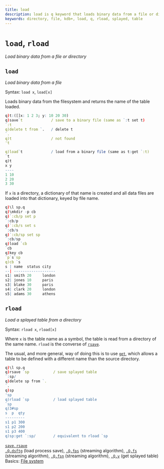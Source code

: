 ```yaml
---
title: load
description: load is q keyword that loads binary data from a file or directory.
keywords: directory, file, kdb+, load, q, rload, splayed, table
---
```

# `load`, `rload`

_Load binary data from a file or directory_




## `load`

_Load binary data from a file_

Syntax: `load x`, `load[x]`

Loads binary data from the filesystem and returns the name of the table loaded.

```q
q)t:([]x: 1 2 3; y: 10 20 30)
q)save`t             / save to a binary file (same as `:t set t)
`:t
q)delete t from `.   / delete t
`.
q)t                  / not found
't

q)load`t             / load from a binary file (same as t:get `:t)
`t
q)t
x y
----
1 10
2 20
3 30
```

If `x` is a directory, a dictionary of that name is created and all data files are loaded into that dictionary, keyed by file name.

```q
q)\l sp.q
q)\mkdir -p cb
q)`:cb/p set p
`:cb/p
q)`:cb/s set s
`:cb/s
q)`:cb/sp set sp
`:cb/sp
q)load `cb
`cb
q)key cb
`p`s`sp
q)cb `s
s | name  status city
--| -------------------
s1| smith 20     london
s2| jones 10     paris
s3| blake 30     paris
s4| clark 20     london
s5| adams 30     athens
```


## `rload`

_Load a splayed table from a directory_

Syntax: `rload x`, `rload[x]`

Where `x` is the table name as a symbol, the table is read from a directory of the same name. `rload` is the converse of [`rsave`](save.md#rsave). 

The usual, and more general, way of doing this is to use [`get`](get.md), which allows a table to be defined with a different name than the source directory.

```q
q)\l sp.q
q)rsave `sp           / save splayed table
`:sp/
q)delete sp from `.
`.
q)sp
'sp
q)rload `sp           / load splayed table
`sp
q)3#sp
s  p  qty
---------
s1 p1 300
s1 p2 200
s1 p3 400
q)sp:get `:sp/        / equivalent to rload `sp
```


<i class="far fa-hand-point-right"></i> 
[`save`, `rsave`](save.md)  
[`.Q.dsftg`](dotq.md#qdsftg-load-process-save) (load process save), 
[`.Q.fps`](dotq.md#qfps-streaming-algorithm) (streaming algorithm), 
[`.Q.fs`](dotq.md#qfs-streaming-algorithm) (streaming algorithm), 
[`.Q.fsn`](dotq.md#qfsn-streaming-algorithm) (streaming algorithm), 
[`.Q.v`](dotq.md#qv-value) (get splayed table)   
Basics: [File system](../basics/files.md)


